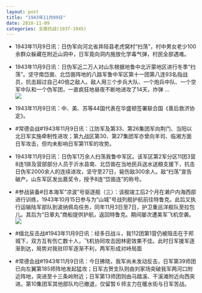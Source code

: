 ```yaml
---
layout: post
title: "1943年11月09日"
date: 2018-11-09
categories: 全面抗战(1937-1945)
---
```


<meta name="referrer" content="no-referrer" />

- 1943年11月9日讯：日伪军向河北省井陉县老虎窝村“扫荡”，村中男女老少100余群众躲藏在附近山洞中，日军竟向洞内施放化学毒气弹，村民全部遇难。 

- 1943年11月9日讯：日伪军近二万人对山东根据地鲁中北沂蒙地区进行冬季“扫荡”。坚守南岱崮、北岱崮阵地的八路军鲁中军区第十一团第八连93名指战员，抗击超过自己40倍之敌人。敌人用三个步兵大队、一个炮兵中队、一个空军中队和一个伪军团，一直疯狂地昼夜不断地进攻了14天，炸弹 ... <br/><img src="https://wx4.sinaimg.cn/large/aca367d8ly1fx229rc7x5j20c80dvglu.jpg" />

- 1943年11月9日讯：中、美、苏等44国代表在华盛顿签署联合国《善后救济协定》。 

- #常德会战#1943年11月9日讯：江防军及第33、第26集团军向荆门、当阳以北日军实施牵制性进攻；第九战区第30、第27集团军亦曾向羊司、临湘方面日军攻击，但均未影响日军第11军的攻势。 

- 1943年11月9日讯：日伪军1万余人扫荡我鲁中军区。该军区第2军分区11团3营8连1排及营部部分人员于沂水县南、北岱崮在当地民兵送水送粮支援下，抗击日伪军2000余人的连续进攻，坚守至27日，毙伤敌300余人。敌“扫荡”宣告破产。山东军区发出嘉奖令，授予8连“岱崮连”的称号。 

- #参战装备#日本海军“凉波”号驱逐舰（三）：该舰竣工后2个月在濑户内海西部进行训练，1943年10月15日参与为“山城”号战列舰护航前往特鲁克。此后又执行运输陆军部队到波纳佩岛任务，同年11月3日至7日，护卫重巡洋舰队至拉包儿。其后为“日章丸”商船提供护航，返回特鲁克。期间屡次遭美军飞机空袭。 <br/><img src="https://wx2.sinaimg.cn/large/aca367d8ly1fx1kxlat1cj20xc0gjwfz.jpg" />

- #缅北反击战#1943年11月9日讯：经多日战斗，我112团第1营仍被阻击在于邦城下，双方互有伤亡数十人，飞机协同攻击因林密效果不佳。此时日军援军逐渐到达，局势对我驻印军逐渐不利，两军形成对峙局面 

- #常德会战#1943年11月9日讯：今日拂晓，我军尚未发动反击，日军第39师团已向左翼第185师阵地发起猛攻；日军古贺支队则由刘家场突破我军两河口附近阵地，突进至十三条岭附近；日军第13师团则由马踏溪、干溪滩附近向西突进。第10集团军其他部队均已撤退，仅留暂６师主力在暖水街与日军苦战。 

